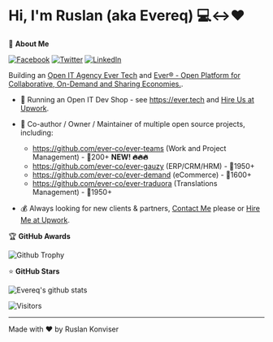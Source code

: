 # Hi, I'm Ruslan (aka Evereq) :computer:<->:heart:

🚀 <b>About Me</b>

[![Facebook](https://img.shields.io/badge/facebook-%231877F2.svg?&style=for-the-badge&logo=facebook&logoColor=white)](https://facebook.com/evereq) 
[![Twitter](https://img.shields.io/badge/twitter-%231DA1F2.svg?&style=for-the-badge&logo=twitter&logoColor=white)](https://twitter.com/evereq) 
[![LinkedIn](https://img.shields.io/badge/linkedin-%230077B5.svg?&style=for-the-badge&logo=linkedin&logoColor=white)](https://linkedin.com/in/evereq)

Building an [Open IT Agency Ever Tech](https://ever.tech) and [Ever® - Open Platform for Collaborative, On-Demand and Sharing Economies.](https://github.com/ever-co).

- :muscle: Running an Open IT Dev Shop - see https://ever.tech and [Hire Us at Upwork](https://upwork.com/ag/ever).

- :gift_heart: Co-author / Owner / Maintainer of multiple open source projects, including:  

  - https://github.com/ever-co/ever-teams (Work and Project Management) - 🌟200+ **NEW! 🔥🔥🔥**  
  - https://github.com/ever-co/ever-gauzy (ERP/CRM/HRM) - 🌟1950+  
  - https://github.com/ever-co/ever-demand (eCommerce) - 🌟1600+  
  - https://github.com/ever-co/ever-traduora (Translations Management) - 🌟1950+  

- :moneybag: Always looking for new clients & partners, [Contact Me](mailto:ever@ever.tech) please or [Hire Me at Upwork](https://upwork.com/fl/ever).

🏆 <b>GitHub Awards</b>

![Github Trophy](https://github-profile-trophy.vercel.app/?username=evereq)

⭐ <b>GitHub Stars</b>

![Evereq's github stats](https://evereq-github-stats.vercel.app/api?username=evereq&show_icons=true&title_color=fff&icon_color=79ff97&text_color=9f9f9f&bg_color=151515)

![Visitors](https://visitor-badge.laobi.icu/badge?page_id=evereq)

---
Made with ❤️ by Ruslan Konviser
